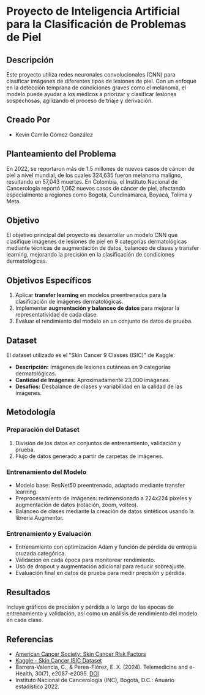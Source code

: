
# Proyecto de Inteligencia Artificial para la Clasificación de Problemas de Piel

## Descripción

Este proyecto utiliza redes neuronales convolucionales (CNN) para clasificar imágenes de diferentes tipos de lesiones de piel. Con un enfoque en la detección temprana de condiciones graves como el melanoma, el modelo puede ayudar a los médicos a priorizar y clasificar lesiones sospechosas, agilizando el proceso de triaje y derivación.

## Creado Por
- Kevin Camilo Gómez González

## Planteamiento del Problema

En 2022, se reportaron más de 1.5 millones de nuevos casos de cáncer de piel a nivel mundial, de los cuales 324,635 fueron melanoma maligno, resultando en 57,043 muertes. En Colombia, el Instituto Nacional de Cancerología reportó 1,062 nuevos casos de cáncer de piel, afectando especialmente a regiones como Bogotá, Cundinamarca, Boyacá, Tolima y Meta.

## Objetivo

El objetivo principal del proyecto es desarrollar un modelo CNN que clasifique imágenes de lesiones de piel en 9 categorías dermatológicas mediante técnicas de augmentación de datos, balanceo de clases y transfer learning, mejorando la precisión en la clasificación de condiciones dermatológicas.

## Objetivos Específicos

1. Aplicar **transfer learning** en modelos preentrenados para la clasificación de imágenes dermatológicas.
2. Implementar **augmentación y balanceo de datos** para mejorar la representatividad de cada clase.
3. Evaluar el rendimiento del modelo en un conjunto de datos de prueba.

## Dataset

El dataset utilizado es el "Skin Cancer 9 Classes (ISIC)" de Kaggle:
- **Descripción:** Imágenes de lesiones cutáneas en 9 categorías dermatológicas.
- **Cantidad de Imágenes:** Aproximadamente 23,000 imágenes.
- **Desafíos:** Desbalance de clases y variabilidad en la calidad de las imágenes.

## Metodología

### Preparación del Dataset
1. División de los datos en conjuntos de entrenamiento, validación y prueba.
2. Flujo de datos generado a partir de carpetas de imágenes.

### Entrenamiento del Modelo
- Modelo base: ResNet50 preentrenado, adaptado mediante transfer learning.
- Preprocesamiento de imágenes: redimensionado a 224x224 píxeles y augmentación de datos (rotación, zoom, volteo).
- Balanceo de clases mediante la creación de datos sintéticos usando la librería Augmentor.

### Entrenamiento y Evaluación
- Entrenamiento con optimización Adam y función de pérdida de entropía cruzada categórica.
- Validación en cada época para monitorear rendimiento.
- Uso de dropout y augmentación adicional para reducir sobreajuste.
- Evaluación final en datos de prueba para medir precisión y pérdida.

## Resultados

Incluye gráficos de precisión y pérdida a lo largo de las épocas de entrenamiento y validación, así como un análisis de rendimiento del modelo en cada clase.

## Referencias

- [American Cancer Society: Skin Cancer Risk Factors](https://www.cancer.org/cancer/skin-cancer/prevention-and-early-detection/risk-factors.html)
- [Kaggle - Skin Cancer ISIC Dataset](https://www.kaggle.com/datasets/nodoubttome/skin-cancer9-classesisic)
- Barrera-Valencia, C., & Perea-Flórez, E. X. (2024). Telemedicine and e-Health, 30(7), e2087-e2095. [DOI](https://doi.org/10.1089/tmj.2023.0369)
- Instituto Nacional de Cancerología (INC), Bogotá, D.C.: Anuario estadístico 2022.
